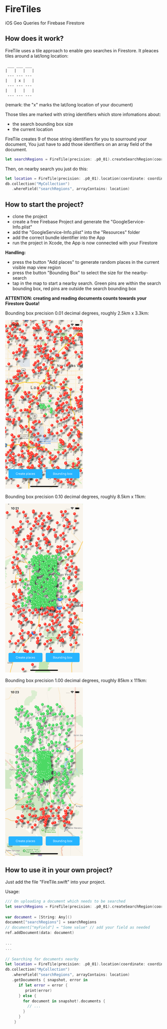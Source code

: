 # FireTiles
iOS Geo Queries for Firebase Firestore 

## How does it work?

FireTile uses a tile approach to enable geo searches in Firestore.
It pleaces tiles around a lat/long location:

     ___ ___ ___
    |   |   |   |
     --- --- ---
    |   | x |   |
     --- --- ---
    |   |   |   |
     --- --- --- 
(remark: the "x" marks the lat/long location of your document) 
 
Those tiles are marked with string identifiers which store infomations about:

- the search bounding box size
- the current location

FireTile creates 9 of those string identifiers for you to sourround your document,
You just have to add those identifiers on an array field of the document.

```swift
let searchRegions = FireTile(precision: .p0_01).createSearchRegion(coordinate: coordinate)
```

Then, on nearby search you just do this:

```swift
let location = FireTile(precision: .p0_01).location(coordinate: coordinate)
db.collection("MyCollection")
   .whereField("searchRegions", arrayContains: location)
```

## How to start the project?

- clone the project 
- create a free Firebase Project and generate the "GoogleService-Info.plist"
- add the "GoogleService-Info.plist" into the "Resources" folder
- add the correct bundle identifier into the App
- run the project in Xcode, the App is now connected with your Firestore

**Handling:**

- press the button "Add places" to generate random places in the current visible map view region
- press the button "Bounding Box" to select the size for the nearby-search 
- tap in the map to start a nearby search. Green pins are within the search bounding box, red pins are outside the search bounding box

**ATTENTION: creating and reading documents counts towards your Firestore Quota!**

Bounding box precision 0.01 decimal degrees, roughly 2.5km x 3.3km:

<img src="https://raw.githubusercontent.com/DarkoDamjanovic/FireTiles/master/Screenshots/0_01.png" width="250">

Bounding box precision 0.10 decimal degrees, roughly 8.5km x 11km:

<img src="https://raw.githubusercontent.com/DarkoDamjanovic/FireTiles/master/Screenshots/0_10.png" width="250">

Bounding box precision 1.00 decimal degrees, roughly 85km x 111km:

<img src="https://raw.githubusercontent.com/DarkoDamjanovic/FireTiles/master/Screenshots/1_00.png" width="250">


## How to use it in your own project?

Just add the file "FireTile.swift" into your project.

Usage:

```swift
/// On uploading a document which needs to be searched 
let searchRegions = FireTile(precision: .p0_01).createSearchRegion(coordinate: coordinate)
  
var document = [String: Any]()
document["searchRegions"] = searchRegions
// document["myField"] = "Some value" // add your field as needed
ref.addDocument(data: document)
    
...
...
      
// Searching for documents nearby
let location = FireTile(precision: .p0_01).location(coordinate: coordinate)
db.collection("MyCollection")
   .whereField("searchRegions", arrayContains: location)
   .getDocuments { snapshot, error in
      if let error = error {
         print(error)
      } else {
        for document in snapshot!.documents {
          // ...
        }
      }
    }
  ```
